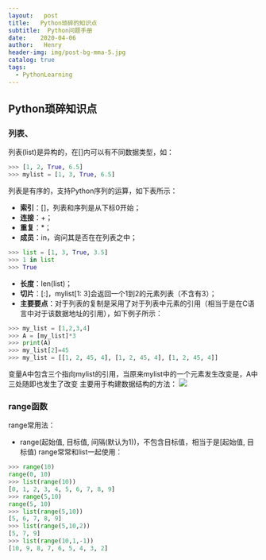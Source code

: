 ```yaml
---
layout:   post
title:   Python琐碎的知识点
subtitle:  Python问题手册
date:    2020-04-06
author:   Henry
header-img: img/post-bg-mma-5.jpg
catalog: true
tags:
  - PythonLearning
---
```


## Python琐碎知识点
### 列表、
列表(list)是异构的，在[]内可以有不同数据类型，如：
```python
>>> [1, 2, True, 6.5]
>>> mylist = [1, 3, True, 6.5]
```
列表是有序的，支持Python序列的运算，如下表所示：

+ **索引**：[]，列表和序列是从下标0开始；
+ **连接**：\+；
+ **重复**：\*；
+ **成员**：in，询问其是否在在列表之中；
```python
>>> list = [1, 3, True, 3.5]
>>> 1 in list
>>> True
```
+ **长度**：len(list)；
+ **切片**：\[:]，mylist[1: 3]会返回一个1到2的元素列表（不含有3）；
+ **主要要点**：对于列表的复制是采用了对于列表中元素的引用（相当于是在C语言中对于该数据地址的引用），如下例子所示：
```python
>>> my_list = [1,2,3,4]
>>> A = [my_list]*3
>>> print(A)
>>> my_list[2]=45
>>> my_list = [[1, 2, 45, 4], [1, 2, 45, 4], [1, 2, 45, 4]]
```
变量A中包含三个指向mylist的引用，当原来mylist中的一个元素发生改变是，A中三处随即也发生了改变
主要用于构建数据结构的方法：
![](https://tva1.sinaimg.cn/large/008i3skNgy1gqth381et5j31ay0iyq4i.jpg)

### range函数
range常用法：
+ range(起始值, 目标值, 间隔(默认为1))，不包含目标值，相当于是\[起始值, 目标值\)
range常常和list一起使用：
```python
>>> range(10)
range(0, 10)
>>> list(range(10))
[0, 1, 2, 3, 4, 5, 6, 7, 8, 9]
>>> range(5,10)
range(5, 10)
>>> list(range(5,10))
[5, 6, 7, 8, 9]
>>> list(range(5,10,2))
[5, 7, 9]
>>> list(range(10,1,-1))
[10, 9, 8, 7, 6, 5, 4, 3, 2]
```